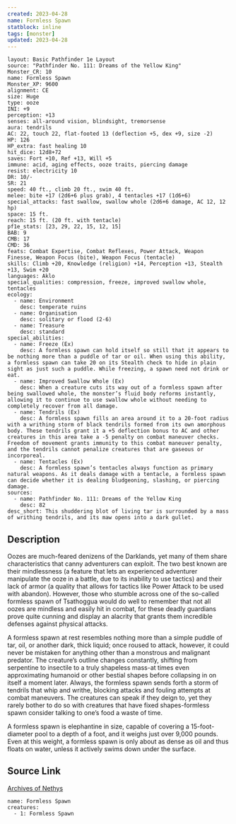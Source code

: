 ```yaml
---
created: 2023-04-28
name: Formless Spawn
statblock: inline
tags: [monster]
updated: 2023-04-28
---
```

```statblock
layout: Basic Pathfinder 1e Layout
source: "Pathfinder No. 111: Dreams of the Yellow King"
Monster_CR: 10
name: Formless Spawn
Monster_XP: 9600
alignment: CE
size: Huge
type: ooze
INI: +9
perception: +13
senses: all-around vision, blindsight, tremorsense
aura: tendrils
AC: 22, touch 22, flat-footed 13 (deflection +5, dex +9, size -2)
HP: 126
HP_extra: fast healing 10
hit_dice: 12d8+72
saves: Fort +10, Ref +13, Will +5
immune: acid, aging effects, ooze traits, piercing damage
resist: electricity 10
DR: 10/-
SR: 21
speed: 40 ft., climb 20 ft., swim 40 ft.
melee: bite +17 (2d6+6 plus grab), 4 tentacles +17 (1d6+6)
special_attacks: fast swallow, swallow whole (2d6+6 damage, AC 12, 12 hp)
space: 15 ft.
reach: 15 ft. (20 ft. with tentacle)
pf1e_stats: [23, 29, 22, 15, 12, 15]
BAB: 9
CMB: 17
CMD: 36
feats: Combat Expertise, Combat Reflexes, Power Attack, Weapon Finesse, Weapon Focus (bite), Weapon Focus (tentacle)
skills: Climb +20, Knowledge (religion) +14, Perception +13, Stealth +13, Swim +20
languages: Aklo
special_qualities: compression, freeze, improved swallow whole, tentacles
ecology:
  - name: Environment
    desc: temperate ruins
  - name: Organisation
    desc: solitary or flood (2-6)
  - name: Treasure
    desc: standard
special_abilities:
  - name: Freeze (Ex)
    desc: A formless spawn can hold itself so still that it appears to be nothing more than a puddle of tar or oil. When using this ability, a formless spawn can take 20 on its Stealth check to hide in plain sight as just such a puddle. While freezing, a spawn need not drink or eat.
  - name: Improved Swallow Whole (Ex)
    desc: When a creature cuts its way out of a formless spawn after being swallowed whole, the monster’s fluid body reforms instantly, allowing it to continue to use swallow whole without needing to completely recover from all damage.
  - name: Tendrils (Ex)
    desc: A formless spawn fills an area around it to a 20-foot radius with a writhing storm of black tendrils formed from its own amorphous body. These tendrils grant it a +5 deflection bonus to AC and other creatures in this area take a -5 penalty on combat maneuver checks. Freedom of movement grants immunity to this combat maneuver penalty, and the tendrils cannot penalize creatures that are gaseous or incorporeal.
  - name: Tentacles (Ex)
    desc: A formless spawn’s tentacles always function as primary natural weapons. As it deals damage with a tentacle, a formless spawn can decide whether it is dealing bludgeoning, slashing, or piercing damage.
sources:
  - name: Pathfinder No. 111: Dreams of the Yellow King
    desc: 82
desc_short: This shuddering blot of living tar is surrounded by a mass of writhing tendrils, and its maw opens into a dark gullet.
```
## Description
Oozes are much-feared denizens of the Darklands, yet many of them share characteristics that canny adventurers can exploit. The two best known are their mindlessness (a feature that lets an experienced adventurer manipulate the ooze in a battle, due to its inability to use tactics) and their lack of armor (a quality that allows for tactics like Power Attack to be used with abandon). However, those who stumble across one of the so-called formless spawn of Tsathoggua would do well to remember that not all oozes are mindless and easily hit in combat, for these deadly guardians prove quite cunning and display an alacrity that grants them incredible defenses against physical attacks.

A formless spawn at rest resembles nothing more than a simple puddle of tar, oil, or another dark, thick liquid; once roused to attack, however, it could never be mistaken for anything other than a monstrous and malignant predator. The creature’s outline changes constantly, shifting from serpentine to insectile to a truly shapeless mass-at times even approximating humanoid or other bestial shapes before collapsing in on itself a moment later. Always, the formless spawn sends forth a storm of tendrils that whip and writhe, blocking attacks and fouling attempts at combat maneuvers. The creatures can speak if they deign to, yet they rarely bother to do so with creatures that have fixed shapes-formless spawn consider talking to one’s food a waste of time.

A formless spawn is elephantine in size, capable of covering a 15-foot-diameter pool to a depth of a foot, and it weighs just over 9,000 pounds. Even at this weight, a formless spawn is only about as dense as oil and thus floats on water, unless it actively swims down under the surface.
## Source Link
[Archives of Nethys](https://aonprd.com/MonsterDisplay.aspx?ItemName=Formless%20Spawn)
```encounter-table
name: Formless Spawn
creatures:
  - 1: Formless Spawn
```
